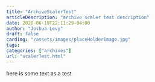 ```yaml
---
title: "ArchiveScalerTest"
articleDescription: "archive scaler test description"
date: 2020-06-19T22:11:29-04:00
author: "Joshua Levy"
draft: false
cardImg: "/assets/images/placeHolderImage.jpg"
tags:
categories: ["archives"]
url: "scalerTest.html"
---
```


here is some text as a test

